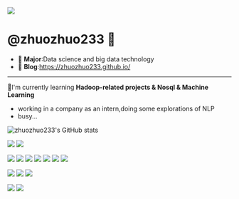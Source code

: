 
![](http://zhuozhuo233.cn:4000/get/@zhuozhuo233.readme)

<!-- - 👋 Hi, I’m @zhuozhuo233
这里目前存放一些代码托管，一些技术整理与学习笔记备忘存档在我的博客
- 个人博客:https://zhuozhuo233.github.io/
- 数据科学与大数据技术专业在读 -->

# @zhuozhuo233 👋
- 🏫 **Major**:Data science and big data technology
- 📜 **Blog**:https://zhuozhuo233.github.io/
---
🔬I'm currently learning **Hadoop-related projects & Nosql & Machine Learning**
- working in a company as an intern,doing some explorations of NLP
- busy...



![zhuozhuo233's GitHub stats](https://github-readme-stats.vercel.app/api?username=zhuozhuo233&theme=default&show_icons=true)


![](https://img.shields.io/badge/Java-blue?logo=java)
![](https://img.shields.io/badge/Python-orange?logo=python)

![](https://img.shields.io/badge/Hadoop-red)
![](https://img.shields.io/badge/Spark-red)
![](https://img.shields.io/badge/Zookeeper-red)
![](https://img.shields.io/badge/Kafka-red)
![](https://img.shields.io/badge/Flume-red)
![](https://img.shields.io/badge/Hive-red)
![](https://img.shields.io/badge/Hbase-red)



![](https://img.shields.io/badge/-HTML5-E34F26?&logo=html5&logoColor=white)
![](https://img.shields.io/badge/-CSS3-1572B6?&logo=css3)
![](https://img.shields.io/badge/-JavaScript-oringe?&logo=javascript)

<!-- ![](https://img.shields.io/badge/Steam-black?logo=steam)
![](https://img.shields.io/badge/NintendoSwitch-red?logo=) -->
![](https://img.shields.io/badge/Steam-171a21?logo=steam&logoColor=ffffff)
![](https://img.shields.io/badge/-Nintendo%20Switch-e60012?logo=nintendo%20switch&logoColor=ffffff)


<!---
zhuozhuo233/zhuozhuo233 is a ✨ special ✨ repository because its `README.md` (this file) appears on your GitHub profile.
You can click the Preview link to take a look at your changes.
--->
